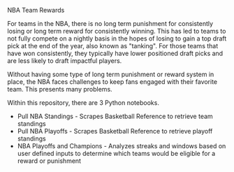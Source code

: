 NBA Team Rewards

For teams in the NBA, there is no long term punishment for consistently losing or long term reward for consistently winning.
This has led to teams to not fully compete on a nightly basis in the hopes of losing to gain a top draft pick at the end of the year, also known as "tanking". For those teams that have won consistently, they typically have lower positioned draft picks and are less likely to draft impactful players.



Without having some type of long term punishment or reward system in place, the NBA faces challenges to keep fans engaged with their favorite team. This presents many problems.



Within this repository, there are 3 Python notebooks.

* Pull NBA Standings - Scrapes Basketball Reference to retrieve team standings
* Pull NBA Playoffs - Scrapes Basketball Reference to retrieve playoff standings
* NBA Playoffs and Champions - Analyzes streaks and windows based on user defined inputs to determine which teams would be eligible for a reward or punishment
